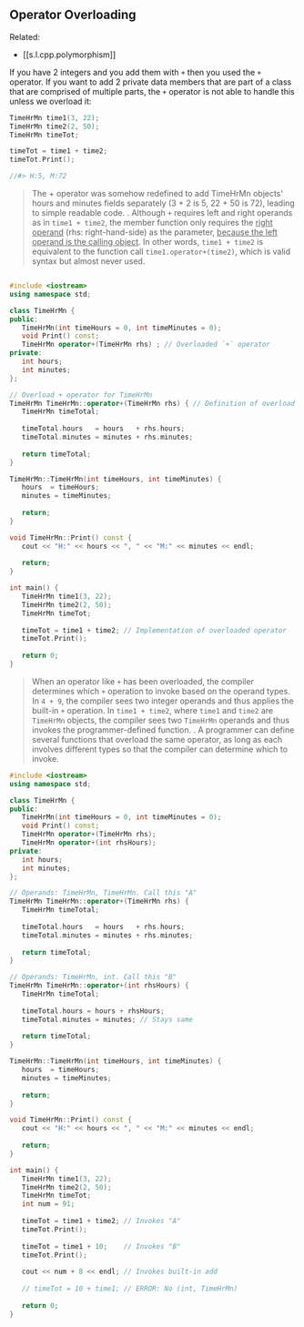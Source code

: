 

## Operator Overloading

Related:

- [[s.l.cpp.polymorphism]]

If you have 2 integers and you add them with `+` then you used the `+` operator. If you want to add 2 private data members that are part of a class that are comprised of multiple parts, the `+` operator is not able to handle this unless we overload it:

```cpp
TimeHrMn time1(3, 22);
TimeHrMn time2(2, 50);
TimeHrMn timeTot;

timeTot = time1 + time2;
timeTot.Print();

//#> H:5, M:72
```

> The + operator was somehow redefined to add TimeHrMn objects' hours and minutes fields separately (3 + 2 is 5, 22 + 50 is 72), leading to simple readable code.
> .
> Although `+` requires left and right operands as in `time1 + time2`, the member function only requires the <u>right operand</u> (rhs: right-hand-side) as the parameter, <u>because the left operand is the calling object</u>. In other words, `time1 + time2` is equivalent to the function call `time1.operator+(time2)`, which is valid syntax but almost never used.

```cpp

#include <iostream>
using namespace std;

class TimeHrMn {
public:
   TimeHrMn(int timeHours = 0, int timeMinutes = 0);
   void Print() const;
   TimeHrMn operator+(TimeHrMn rhs) ; // Overloaded `+` operator
private:
   int hours;
   int minutes;
};

// Overload + operator for TimeHrMn
TimeHrMn TimeHrMn::operator+(TimeHrMn rhs) { // Definition of overload
   TimeHrMn timeTotal;
   
   timeTotal.hours   = hours   + rhs.hours;
   timeTotal.minutes = minutes + rhs.minutes;
   
   return timeTotal;
}

TimeHrMn::TimeHrMn(int timeHours, int timeMinutes) {
   hours  = timeHours;
   minutes = timeMinutes;
   
   return;
}

void TimeHrMn::Print() const {
   cout << "H:" << hours << ", " << "M:" << minutes << endl;
   
   return;
}

int main() {
   TimeHrMn time1(3, 22);
   TimeHrMn time2(2, 50);
   TimeHrMn timeTot;
   
   timeTot = time1 + time2; // Implementation of overloaded operator
   timeTot.Print();
   
   return 0;
}
```

> When an operator like `+` has been overloaded, the compiler determines which `+` operation to invoke based on the operand types. In `4 + 9`, the compiler sees two integer operands and thus applies the built-in `+` operation. In `time1 + time2`, where `time1` and `time2` are `TimeHrMn` objects, the compiler sees two `TimeHrMn` operands and thus invokes the programmer-defined function.
> .
> A programmer can define several functions that overload the same operator, as long as each involves different types so that the compiler can determine which to invoke.

```cpp
#include <iostream>
using namespace std;

class TimeHrMn {
public:
   TimeHrMn(int timeHours = 0, int timeMinutes = 0);
   void Print() const;
   TimeHrMn operator+(TimeHrMn rhs);
   TimeHrMn operator+(int rhsHours);
private:
   int hours;
   int minutes;
};

// Operands: TimeHrMn, TimeHrMn. Call this "A"
TimeHrMn TimeHrMn::operator+(TimeHrMn rhs) {
   TimeHrMn timeTotal;
   
   timeTotal.hours   = hours   + rhs.hours;
   timeTotal.minutes = minutes + rhs.minutes;
   
   return timeTotal;
}

// Operands: TimeHrMn, int. Call this "B"
TimeHrMn TimeHrMn::operator+(int rhsHours) {
   TimeHrMn timeTotal;
   
   timeTotal.hours = hours + rhsHours;
   timeTotal.minutes = minutes; // Stays same
   
   return timeTotal;
}

TimeHrMn::TimeHrMn(int timeHours, int timeMinutes) {
   hours  = timeHours;
   minutes = timeMinutes;
   
   return;
}

void TimeHrMn::Print() const {
   cout << "H:" << hours << ", " << "M:" << minutes << endl;
   
   return;
}

int main() {
   TimeHrMn time1(3, 22);
   TimeHrMn time2(2, 50);
   TimeHrMn timeTot;
   int num = 91;
   
   timeTot = time1 + time2; // Invokes "A"
   timeTot.Print();
   
   timeTot = time1 + 10;    // Invokes "B"
   timeTot.Print();
   
   cout << num + 8 << endl; // Invokes built-in add
   
   // timeTot = 10 + time1; // ERROR: No (int, TimeHrMn)
   
   return 0;
}
```
